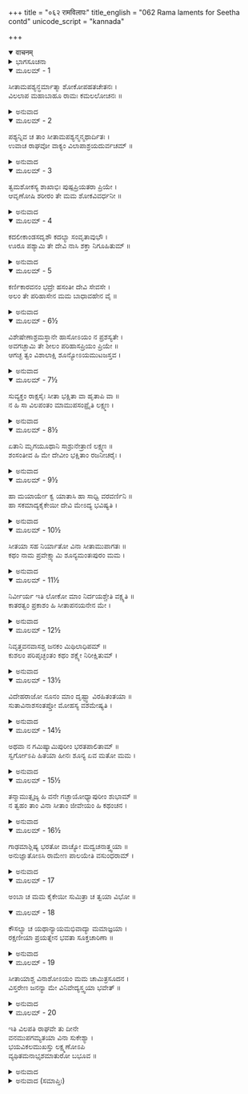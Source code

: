 +++
title = "०६२ रामविलापः"
title_english = "062 Rama laments for Seetha contd"
unicode_script = "kannada"

+++
<details open><summary>वाचनम्</summary>

<div class="audioEmbed"  caption="श्रीराम-हरिसीताराममूर्ति-घनपाठिभ्यां वचनम्" src="https://archive.org/download/Ramayana-recitation-Sriram-harisItArAmamUrti-Ghanapaati-v2/Kanda_3/Kanda_3_ARK-062-Rama_Vilapaha.mp3"></div>
</details>



<details><summary>ಭಾಗಸೂಚನಾ</summary>

ಶ್ರೀರಾಮನ ವಿಲಾಪ
</details>

<details open><summary>ಮೂಲಮ್ - 1</summary>

ಸೀತಾಮಪಶ್ಯನ್ಧರ್ಮಾತ್ಮಾ ಶೋಕೋಪಹತಚೇತನಃ ।  
ವಿಲಲಾಪ ಮಹಾಬಾಹೂ ರಾಮಃ ಕಮಲಲೋಚನಃ ॥
</details>

<details><summary>ಅನುವಾದ</summary>

ಸೀತೆಯನ್ನು ಕಾಣದೆ ಶೋಕದಿಂದ ವ್ಯಾಕುಲಚಿತ್ತನಾದ ಧರ್ಮಾತ್ಮಾ, ಮಹಾತ್ಮಾ, ಮಹಾಬಹು ಶ್ರೀರಾಮನು ವಿಲಾಪಿಸ ತೊಡಗಿದನು.॥1॥
</details>

<details open><summary>ಮೂಲಮ್ - 2</summary>

ಪಶ್ಯನ್ನಿವ ಚ ತಾಂ ಸೀತಾಮಪಶ್ಯನ್ಮನ್ಮಥಾರ್ದಿತಃ ।  
ಉವಾಚ ರಾಘವೋ ವಾಕ್ಯಂ ವಿಲಾಪಾಶ್ರಯದುರ್ವಚಮ್ ॥
</details>

<details><summary>ಅನುವಾದ</summary>

ರಘುನಾಥನು ಸೀತೆಯ ಕುರಿತು ಹೆಚ್ಚಾದ ಪ್ರೇಮದಿಂದ ವಿಯೋಗದ ಕಷ್ಟಪಡುತ್ತಿದ್ದನು. ಅವನು ಸೀತೆಯನ್ನು ನೋಡದೇ ಇದ್ದರೂ ನೋಡಿದವನಂತೆ ವಿಲಾಪದ ಕಾರಣ ಗದ್ಗದಿತನಾಗಿ ಕಷ್ಟದಿಂದ ಹೀಗೆ ಹೇಳ ತೊಡಗಿದನು.॥2॥
</details>

<details open><summary>ಮೂಲಮ್ - 3</summary>

ತ್ವಮಶೋಕಸ್ಯ ಶಾಖಾಭಿಃ ಪುಷ್ಪಪ್ರಿಯತರಾ ಪ್ರಿಯೇ ।  
ಆವೃಣೋಷಿ ಶರೀರಂ ತೇ ಮಮ ಶೋಕವಿವರ್ಧನೀ ॥
</details>

<details><summary>ಅನುವಾದ</summary>

ಪ್ರಿಯೆ! ನಿನಗೆ ಹೂವುಗಳು ಹೆಚ್ಚು ಪ್ರಿಯವಾದ್ದರಿಂದ ಅರಳಿದ ಹೂವುಗಳಿದ್ದ ಅಶೋಕದ ರೆಂಬೆಗಳಿಂದ ತನ್ನ ಶರೀರವನ್ನು ಮುಚ್ಚಿಕೊಂಡು, ನನ್ನ ಶೋಕವನ್ನು ಹೆಚ್ಚಿಸುತ್ತಿರುವೆ.॥3॥
</details>

<details open><summary>ಮೂಲಮ್ - 4</summary>

ಕದಲೀಕಾಂಡಸದೃಶೌ ಕದಲ್ಯಾ ಸಂವೃತಾವುಭೌ ।  
ಊರೂ ಪಶ್ಯಾಮಿ ತೇ ದೇವಿ ನಾಸಿ ಶಕ್ತಾ ನಿಗೂಹಿತುಮ್ ॥
</details>

<details><summary>ಅನುವಾದ</summary>

ದೇವಿ! ಬಾಳೆಯಂತಿರುವ ನಿನ್ನ ತೊಡೆಗಳನ್ನು ಬಾಳೆಯ ಎಲೆಗಳಿಂದ ಮರೆಮಾಡಿಕೊಂಡಿದ್ದರೂ ನಾನು ಅವನ್ನು ನೋಡುತ್ತಿದ್ದೇನೆ. ನೀನು ಅವನ್ನು ಮರೆಮಾಚಲಾರೆ.॥4॥
</details>

<details open><summary>ಮೂಲಮ್ - 5</summary>

ಕರ್ಣಿಕಾರವನಂ ಭದ್ರೇ ಹಸಂತೀ ದೇವಿ ಸೇವಸೇ ।  
ಅಲಂ ತೇ ಪರಿಹಾಸೇನ ಮಮ ಬಾಧಾವಹೇನ ವೈ ॥
</details>

<details><summary>ಅನುವಾದ</summary>

ಮಂಗಳಾಂಗಿ ದೇವಿ! ನೀನು ನಗುತ್ತಾ ಕಣಗಿಲೆ ಪುಷ್ಪ ವಾಟಿಕೆಯನ್ನು ಸೇವಿಸುತ್ತಿರುವೆ. ಈ ಪರಿಹಾಸವನ್ನು ನಿಲ್ಲಿಸು ಇದರಿಂದ ನನಗೆ ಬಹಳ ಕಷ್ಟವಾಗುತ್ತಿದೆ.॥5॥
</details>

<details open><summary>ಮೂಲಮ್ - 6½</summary>

ವಿಶೇಷೇಣಾಶ್ರಮಸ್ಥಾನೇ ಹಾಸೋಽಯಂ ನ ಪ್ರಶಸ್ಯತೇ ।  
ಅವಗಚ್ಛಾಮಿ ತೇ ಶೀಲಂ ಪರಿಹಾಸಪ್ರಿಯಂ ಪ್ರಿಯೇ ॥  
ಆಗಚ್ಛ ತ್ವಂ ವಿಶಾಲಾಕ್ಷಿ ಶೂನ್ಯೋಽಯಮುಟಜಸ್ತವ ।
</details>

<details><summary>ಅನುವಾದ</summary>

ಸಾಮಾನ್ಯವಾಗಿ ಆಶ್ರಮದಸ್ಥಾನದಲ್ಲಿ ಈ ಪರಿಹಾಸವು ಚೆನ್ನಾಗಿರುವುದಿಲ್ಲ. ಪ್ರಿಯೆ! ನಿನ್ನ ಸ್ವಭಾವ ಪರಿಹಾಸ ಪ್ರಿಯವಾಗಿರುವುದನ್ನು ನಾನು ಬಲ್ಲೆನು. ವಿಶಾಲಾಕ್ಷಿ! ನೋಡು ನಿನ್ನ ಪರ್ಣಶಾಲೆ ಬರಿದಾಗಿದೆ, ಬಂದುಬಿಡ.॥6½॥
</details>

<details open><summary>ಮೂಲಮ್ - 7½</summary>

ಸುವ್ಯಕ್ತಂ ರಾಕ್ಷಸೈಃ ಸೀತಾ ಭಕ್ಷಿತಾ ವಾ ಹೃತಾಪಿ ವಾ ॥  
ನ ಹಿ ಸಾ ವಿಲಪಂತಂ ಮಾಮುಪಸಂಪ್ರೈತಿ ಲಕ್ಷ್ಮಣ ।
</details>

<details><summary>ಅನುವಾದ</summary>

(ಮತ್ತೆ ಭ್ರಮೆಯು ದೂರವಾದಾಗ ಸುಮಿತ್ರಾ ಕುವಾರ ನಲ್ಲಿ ಹೇಳಿದನು.) ಲಕ್ಷ್ಮಣ! ಸೀತೆಯನ್ನು ರಾಕ್ಷಸರು ತಿಂದು ಬಿಟ್ಟಿರುವರು ಅಥವಾ ಕದ್ದುಕೊಂಡು ಹೋಗಿರುವರು ಎಂಬುದು ಈಗ ಸ್ಪಷ್ಟವಾಯಿತು. ಏಕೆಂದರೆ ನಾನು ವಿಲಾಪ ಮಾಡುತ್ತಿದ್ದರೂ ಅವಳು ಬಳಿಗೆ ಬರುತ್ತಿಲ್ಲ..॥7½॥
</details>

<details open><summary>ಮೂಲಮ್ - 8½</summary>

ಏತಾನಿ ಮೃಗಯೂಥಾನಿ ಸಾಶ್ರುನೇತ್ರಾಣಿ ಲಕ್ಷ್ಮಣ ॥  
ಶಂಸಂತೀವ ಹಿ ಮೇ ದೇವೀಂ ಭಕ್ಷಿತಾಂ ರಜನೀಚರೈಃ ।
</details>

<details><summary>ಅನುವಾದ</summary>

ಲಕ್ಷ್ಮಣ! ಈ ಜಿಂಕೆಗಳ ಗುಂಪು ತಮ್ಮ ಕಣ್ಣುಗಳಿಂದ ಕಂಬನಿ ಸುರಿಸುತ್ತಾ ‘ದೇವೀಸೀತೆಯನ್ನು ರಾಕ್ಷಸರು ತಿಂದು ಹಾಕಿರುವರು’ ಎಂದು ನನ್ನಲ್ಲಿ ಹೇಳುತ್ತಿವೆಯೋ ಎಂಬಂತಿದೆ.॥8½॥
</details>

<details open><summary>ಮೂಲಮ್ - 9½</summary>

ಹಾ ಮಯಾರ್ಯೇ ಕ್ವ ಯಾತಾಸಿ ಹಾ ಸಾಧ್ವಿ ವರವರ್ಣಿನಿ ॥  
ಹಾ ಸಕಮಾದ್ಯಕೈಕೇಯೀ ದೇವಿ ಮೇಽದ್ಯ ಭವಿಷ್ಯತಿ ।
</details>

<details><summary>ಅನುವಾದ</summary>

ಹಾ ನನ್ನ ಆದರಣೀಯ ಆರ್ಯೆ! ನೀನು ಎಲ್ಲಿಗೆ ಹೋಗಿ ಬಿಟ್ಟೆ? ಎಲೈ ಸಾಧ್ವಿಯೇ! ವರರ್ವಣಿನಿಯೇ!  ನೀನು ಎಲ್ಲಿಗೆ ಹೋದೆ? ಅಯ್ಯೋ! ದೇವಿ! ಇಂದು ಕೈಕೇಯಿಯು ಸಫಲ ಮನೋರಥಳಾದಳು.॥9½॥
</details>

<details open><summary>ಮೂಲಮ್ - 10½</summary>

ಸೀತಯಾ ಸಹ ನಿರ್ಯಾತೋ ವಿನಾ ಸೀತಾಮುಪಾಗತಃ ॥  
ಕಥಂ ನಾಮ ಪ್ರವೇಕ್ಷ್ಯಾಮಿ ಶೂನ್ಯಮಂತಃಪುರಂ ಮಮ ।
</details>

<details><summary>ಅನುವಾದ</summary>

ಸೀತೆಯೊಂದಿಗೆ ಅಯೋಧ್ಯೆಯಿಂದ ಹೊರಟಿದ್ದೆ. ಸೀತೆಯ ಹೊರತು ಮರಳಿ ಹೋದರೆ ನನ್ನ ಬರಿದಾದ ಅಂತಃಪುರವನ್ನು ಹೇಗೆ ಪ್ರವೇಶಿಸಲಿ.॥10½॥
</details>

<details open><summary>ಮೂಲಮ್ - 11½</summary>

ನಿರ್ವೀರ್ಯ ಇತಿ ಲೋಕೋ ಮಾಂ ನಿರ್ದಯಶ್ಚೇತಿ ವಕ್ಷ್ಯತಿ ॥  
ಕಾತರತ್ವಂ ಪ್ರಕಾಶಂ ಹಿ ಸೀತಾಪನಯನೇನ ಮೇ ।
</details>

<details><summary>ಅನುವಾದ</summary>

ಇಡೀ ಜಗತ್ತೇ ನನ್ನನ್ನು ಪರಾಕ್ರಮ ಹೀನ, ನಿರ್ದಯಿ ಎಂದು ಹೇಳೀತು. ಸೀತೆಯ ಅಪಹರಣದಿಂದಾಗಿ ನನ್ನ ಹೇಡಿತನ ಪ್ರಕಟವಾದೀತು.॥11½॥
</details>

<details open><summary>ಮೂಲಮ್ - 12½</summary>

ನಿವೃತ್ತವನವಾಸಶ್ಚ ಜನಕಂ ಮಿಥಿಲಾಧಿಪಮ್ ॥  
ಕುಶಲಂ ಪರಿಪೃಚ್ಛಂತಂ ಕಥಂ ಶಕ್ಷ್ಯೇ ನಿರೀಕ್ಷಿತುಮ್ ।
</details>

<details><summary>ಅನುವಾದ</summary>

ವನವಾಸದಿಂದ ಮರಳಿದಾಗ ಮಿಥಿಲೇಶ ಜನಕನು ಸೀತೆ ಎಲ್ಲಿ? ಎಂದು ನನ್ನ ಬಳಿ ಕೇಳಿದಾಗ ನಾನು ಅವನ ಮುಖ ಹೇಗೆ ನೋಡುವೆ.॥12½॥
</details>

<details open><summary>ಮೂಲಮ್ - 13½</summary>

ವಿದೇಹರಾಜೋ ನೂನಂ ಮಾಂ ದೃಷ್ಟ್ವಾ ವಿರಹಿತಂತಯಾ ॥  
ಸುತಾವಿನಾಶಸಂತಪ್ತೋ ಮೋಹಸ್ಯ ವಶಮೇಷ್ಯತಿ ।
</details>

<details><summary>ಅನುವಾದ</summary>

ಸೀತಾರಹಿತನಾದ ನನ್ನನ್ನು ನೋಡಿದ ವಿದೇಹರಾಜ ಜನಕನು ತನ್ನ ಪುತ್ರಿಯ ವಿನಾಶದಿಂದ ಸಂತಪ್ತನಾಗಿ ಖಂಡಿತವಾಗಿ ಮೂರ್ಛಿತನಾಗುವನು.॥13½॥
</details>

<details open><summary>ಮೂಲಮ್ - 14½</summary>

ಅಥವಾ ನ ಗಮಿಷ್ಯಾಮಿಪುರೀಂ  ಭರತಪಾಲಿತಾಮ್ ॥  
ಸ್ವರ್ಗೋಽಪಿ ಹಿತಯಾ ಹೀನಃ ಶೂನ್ಯ ಏವ ಮತೋ ಮಮ ।
</details>

<details><summary>ಅನುವಾದ</summary>

ಇನ್ನೂ ನಾನು ಭರತನಿಂದ ಪಾಲಿತ ಅಯೋಧ್ಯೆಗೆ ಹೋಗುವುದಿಲ್ಲ. ಸೀತೆಯಿಲ್ಲದೆ ನನಗೆ  ಸ್ವರ್ಗವೂ ಶೂನ್ಯವಾಗಿಯೇ ಕಂಡೀತು.॥14½॥
</details>

<details open><summary>ಮೂಲಮ್ - 15½</summary>

ತನ್ಮಾಮುತ್ಸೃಜ್ಯ ಹಿ ವನೇ ಗಚ್ಛಾಯೋಧ್ಯಾಪುರೀಂ ಶುಭಾಮ್ ॥  
ನ ತ್ವಹಂ ತಾಂ ವಿನಾ ಸೀತಾಂ ಜೀವೇಯಂ ಹಿ ಕಥಂಚನ ।
</details>

<details><summary>ಅನುವಾದ</summary>

ಅದಕ್ಕಾಗಿ ಈಗ ನೀನು ನನ್ನನ್ನು ಕಾಡಿನಲ್ಲೇ ಬಿಟ್ಟು ಸುಂದರ ಅಯೋಧ್ಯೆಗೆ ಮರಳಿ ಹೋಗು. ನಾನಾದರೋ ಈಗ ಸೀತೆಯಿಲ್ಲದೆ ಯಾವ ರೀತಿಯಿಂದಲೂ ಬದುಕಿರಲಾರೆನು.॥15½॥
</details>

<details open><summary>ಮೂಲಮ್ - 16½</summary>

ಗಾಢಮಾಶ್ಲಿಷ್ಯ ಭರತೋ ವಾಚ್ಯೋ ಮದ್ವಚನಾತ್ತ್ವಯಾ ॥  
ಅನುಜ್ಞಾತೋಽಸಿ ರಾಮೇಣ ಪಾಲಯೇತಿ ವಸುಂಧರಾಮ್ ।
</details>

<details><summary>ಅನುವಾದ</summary>

ನೀನು ಭರತನನ್ನು ಗಾಢವಾಗಿ ಆಲಂಗಿಸಿ ‘ಕೈಕೇಯಿ ನಂದನ! ನೀನು ಇಡೀ ಪಥ್ವಿಯನ್ನು ಪಾಲಿಸು ಅದಕ್ಕಾಗಿ ರಾಮನು ನಿನಗೆ ಆಜ್ಞೆ ಕೊಟ್ಟಿರುವನು’ ಎಂಬ ನನ್ನ ಸಂದೇಶವನ್ನು ತಿಳಿಸು.॥16½॥
</details>

<details open><summary>ಮೂಲಮ್ - 17</summary>

ಅಂಬಾ ಚ ಮಮ ಕೈಕೇಯೀ ಸುಮಿತ್ರಾ ಚ ತ್ವಯಾ ವಿಭೋ ॥
</details>

<details open><summary>ಮೂಲಮ್ - 18</summary>

ಕೌಸಲ್ಯಾ ಚ ಯಥಾನ್ಯಾಯಮಭಿವಾದ್ಯಾ ಮಮಾಜ್ಞಯಾ ।  
ರಕ್ಷಣೀಯಾ ಪ್ರಯತ್ನೇನ  ಭವತಾ ಸೂಕ್ತಚಾರಿಣಾ ॥
</details>

<details><summary>ಅನುವಾದ</summary>

ವಿಭೋ! ನನ್ನ ತಾಯಿ ಕೌಸಲ್ಯೆ, ಕೈಕೇಯಿ ಹಾಗೂ ಸುಮಿತ್ರೆಯರನ್ನು ಪ್ರತಿದಿನ ಯಥೋಚಿತವಾಗಿ ವಂದಿಸಿ ಅವರೆಲ್ಲರನ್ನು ರಕ್ಷಿಸು. ಸದಾ ಅವರ ಆಜ್ಞೆಯಂತೆ ನಡೆ. ಇದು ನನ್ನ ಆಜ್ಞೆಯಾಗಿದೆ ಎಂದು ನೀನು ಅವನಲ್ಲಿ ಹೇಳ.॥17-18॥
</details>

<details open><summary>ಮೂಲಮ್ - 19</summary>

ಸೀತಾಯಾಶ್ಚ ವಿನಾಶೋಽಯಂ ಮಮ ಚಾಮಿತ್ರಸೂದನ ।  
ವಿಸ್ತರೇಣ ಜನನ್ಯಾ ಮೇ ವಿನಿವೇದ್ಯಸ್ತ್ವಯಾ ಭವೇತ್ ॥
</details>

<details><summary>ಅನುವಾದ</summary>

ಶತ್ರುಸೂದನ! ನನ್ನ ತಾಯಿಯ ಮುಂದೆ ಸೀತೆಯ ವಿನಾಶದ ಈ ಸಮಾಚಾರವನ್ನು ವಿಸ್ತಾರವಾಗಿ ತಿಳಿಸು.॥19॥
</details>

<details open><summary>ಮೂಲಮ್ - 20</summary>

ಇತಿ ವಿಲಪತಿ ರಾಘವೇ ತು ದೀನೇ  
ವನಮುಪಗಮ್ಯತಯಾ ವಿನಾ ಸುಕೇಶ್ಯಾ ।  
ಭಯವಿಕಲಮುಖಸ್ತು ಲಕ್ಷ್ಮಣೋಽಪಿ  
ವ್ಯಥಿತಮನಾಭೃಶಮಾತುರೋ ಬಭೂವ ॥
</details>

<details><summary>ಅನುವಾದ</summary>

ಸುಂದರ ಕೂದಲುಳ್ಳ ಸೀತೆಯ ವಿರಹದಲ್ಲಿ ಭಗವಾನ್ ಶ್ರೀರಾಮನು ಕಾಡಿನೊಳಗೆ ಹೋಗಿ ಹೀಗೆ ದೀನಭಾವದಿಂದ ವಿಲಾಪಿಸತೊಡಗಿದಾಗ ಲಕ್ಷ್ಮಣನ ಮುಖದಲ್ಲಿಯೂ ಭಯದ ವ್ಯಾಕುಲತೆಯ ಚಿಹ್ನೆಗಳು ಕಂಡು ಬಂದವು. ಅವನ ಮನಸ್ಸು ವ್ಯಥಿತವಾಗಿ ಅತ್ಯಂತ ಗಾಬರಿ ಗೊಂಡನು.॥20॥
</details>

<details><summary>ಅನುವಾದ (ಸಮಾಪ್ತಿಃ)</summary>

ಶ್ರೀ ವಾಲ್ಮೀಕಿವಿರಚಿತ ಆರ್ಷರಾಮಾಯಣ ಆದಿಕಾವ್ಯದ ಅರಣ್ಯಕಾಂಡದಲ್ಲಿ ಅರವತ್ತೆರಡನೆಯ ಸರ್ಗ ಸಂಪೂರ್ಣವಾಯಿತು. ॥62॥
</details>
